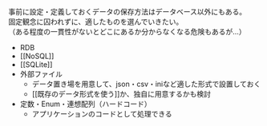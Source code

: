 事前に設定・定義しておくデータの保存方法はデータベース以外にもある。  
固定観念に囚われずに、適したものを選んでいきたい。  
（ある程度の一貫性がないとどこにあるか分からなくなる危険もあるが…）

* RDB
* [[NoSQL]]
* [[SQLite]]
* 外部ファイル
	- データ置き場を用意して、json・csv・iniなど適した形式で設置しておく
	- [[既存のデータ形式を使う]]か、独自に用意するかも検討
* 定数・Enum・連想配列（ハードコード）
	- アプリケーションのコードとして処理できる